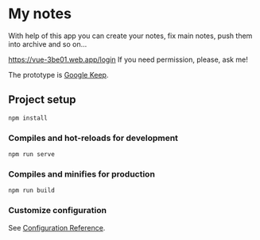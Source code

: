 # My notes
With help of this app you can create your notes, fix main notes, push them into archive and so on...

https://vue-3be01.web.app/login
If you need permission, please, ask me! 
 
The prototype is  [Google Keep](https://keep.google.com).
## Project setup
```
npm install
```

### Compiles and hot-reloads for development
```
npm run serve
```

### Compiles and minifies for production
```
npm run build
```

### Customize configuration
See [Configuration Reference](https://cli.vuejs.org/config/).

